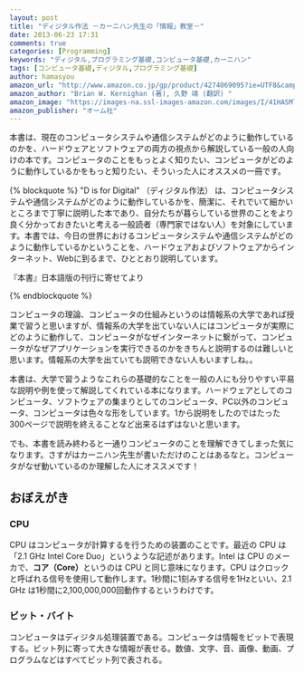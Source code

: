 ```yaml
---
layout: post
title: "ディジタル作法 －カーニハン先生の「情報」教室－"
date: 2013-06-23 17:31
comments: true
categories: [Programming]
keywords: "ディジタル,プログラミング基礎,コンピュータ基礎,カーニハン"
tags: [コンピュータ基礎,ディジタル,プログラミング基礎]
author: hamasyou
amazon_url: "http://www.amazon.co.jp/gp/product/4274069095?ie=UTF8&camp=247&creativeASIN=4274069095&linkCode=xm2&tag=sorehabooks-22"
amazon_author: "Brian W. Kernighan (著), 久野 靖 (翻訳) "
amazon_image: "https://images-na.ssl-images-amazon.com/images/I/41HASMlgLnL._SL500_.jpg"
amazon_publisher: "オーム社"
---
```


本書は、現在のコンピュータシステムや通信システムがどのように動作しているのかを、ハードウェアとソフトウェアの両方の視点から解説している一般の人向けの本です。コンピュータのことをもっとよく知りたい、コンピュータがどのように動作しているかをもっと知りたい、そういった人にオススメの一冊です。

{% blockquote  %}
"D is for Digital" （ディジタル作法） は、コンピュータシステムや通信システムがどのように動作しているかを、簡潔に、それでいて細かいところまで丁寧に説明した本であり、自分たちが暮らしている世界のことをより良く分かっておきたいと考える一般読者（専門家ではない人）を対象にしています。本書では、今日の世界におけるコンピュータシステムや通信システムがどのように動作しているかということを、ハードウェアおよびソフトウェアからインターネット、Webに到るまで、ひととおり説明しています。

<site>『本書』日本語版の刊行に寄せてより</site>

{% endblockquote %}


<!-- more -->

コンピュータの理論、コンピュータの仕組みというのは情報系の大学であれば授業で習うと思いますが、情報系の大学を出ていない人にはコンピュータが実際にどのように動作して、コンピュータがなぜインターネットに繋がって、コンピュータがなぜアプリケーションを実行できるのかをきちんと説明するのは難しいと思います。情報系の大学を出ていても説明できない人もいますしね。。

本書は、大学で習うようなこれらの基礎的なことを一般の人にも分りやすい平易な説明や例を使って解説してくれている本になります。ハードウェアとしてのコンピュータ、ソフトウェアの集まりとしてのコンピュータ、PC以外のコンピュータ、コンピュータは色々な形をしています。1から説明をしたのではたった300ページで説明を終えることなど出来るはずはないと思います。

でも、本書を読み終わると一通りコンピュータのことを理解できてしまった気になります。さすがはカーニハン先生が書いただけのことはあるなと。コンピュータがなぜ動いているのか理解した人にオススメです！

<h2>おぼえがき</h2>

<h3>CPU</h3>

CPU はコンピュータが計算するを行うための装置のことです。最近の CPU は「2.1 GHz Intel Core Duo」というような記述があります。Intel は CPU のメーカで、<strong>コア（Core）</strong>というのは CPU と同じ意味になります。CPU はクロックと呼ばれる信号を使用して動作します。1秒間に1刻みする信号を1Hzといい、2.1 GHz は1秒間に2,100,000,000回動作するというわけです。

<h3>ビット・バイト</h3>

コンピュータはディジタル処理装置である。コンピュータは情報をビットで表現する。ビット列に寄って大きな情報が表せる。数値、文字、音、画像、動画、プログラムなどはすべてビット列で表される。




